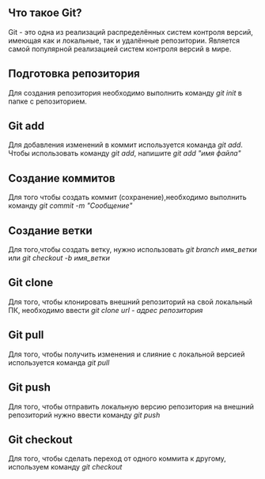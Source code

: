 ## Что такое Git?

Git - это одна из реализаций распределённых систем контроля версий, имеющая как и локальные, так и удалённые репозитории. Является самой популярной реализацией систем контроля версий в мире.

## Подготовка репозитория

Для создания репозитория необходимо выполнить команду *git init* в папке с репозиторием.

## Git add

Для добавления изменений в коммит используется команда *git add*. Чтобы использовать команду *git add*, напишите *git add "имя файла"*

## Создание коммитов

Для того чтобы создать коммит (сохранение),необходимо выполнить команду *git commit -m "Сообщение"*

## Создание ветки

Для того,чтобы создать ветку, нужно использовать *git branch имя_ветки* или *git checkout -b имя_ветки*

## Git clone 

Для того, чтобы клонировать внешний репозиторий на свой локальный ПК, необходимо ввести *git clone url - адрес репозитория*

## Git pull

Для того, чтобы получить изменения и слияние с локальной версией используется команда *git pull*

## Git push

Для того, чтобы отправить локальную версию репозитория на внешний репозиторий нужно ввести команду *git push*

## Git checkout

Для того, чтобы сделать переход от одного коммита к другому, используем команду *git checkout*

